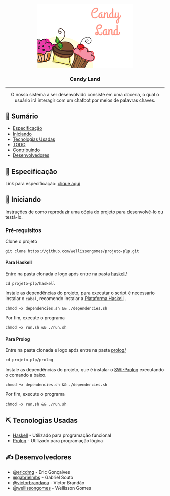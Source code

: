 <p align="center">
  <a href="" rel="noopener">
  <img width=300px height=200px src="./imagens/logo.png" alt="Logo do Projeto"></a>
</p>

<h3 align="center">Candy Land
</h3>

---

<p align="center"> O nosso sistema a ser desenvolvido consiste em uma doceria, o qual o usuário irá interagir com um chatbot por meios de palavras chaves.
    <br>
</p>

## 📝 Sumário

- [Especificação](#sobre)
- [Iniciando](#inicio)
- [Tecnologias Usadas](#tecnologias-usadas)
- [TODO](./TODO.md)
- [Contribuindo](./CONTRIBUTING.md)
- [Desenvolvedores](#desenvolvedores)

## 🧐 Especificação <a name = "sobre"></a>

Link para especificação: [clique aqui](https://docs.google.com/document/d/1zugSOO88tgwODpv47lG-QtNbAmdvYsfXbKjgD0GCsP8)

## 🏁 Iniciando <a name = "inicio"></a>

Instruções de como reproduzir uma cópia do projeto para desenvolvê-lo ou testá-lo.

### Pré-requisitos

Clone o projeto

```
git clone https://github.com/wellissongomes/projeto-plp.git
```

#### Para Haskell

Entre na pasta clonada e logo após entre na pasta [haskell/](./haskell)

```
cd projeto-plp/haskell
```

Instale as dependências do projeto, para executar o script é necessario instalar o `cabal`,
recomendo instalar a [Plataforma Haskell](https://www.haskell.org/platform/) .

```
chmod +x dependencies.sh && ./dependencies.sh
```

Por fim, execute o programa

```
chmod +x run.sh && ./run.sh
```

#### Para Prolog

Entre na pasta clonada e logo após entre na pasta [prolog/](./prolog)

```
cd projeto-plp/prolog
```

Instale as dependências do projeto, que é instalar o [SWI-Prolog](https://www.swi-prolog.org/) executando o comando a baixo.

```
chmod +x dependencies.sh && ./dependencies.sh
```

Por fim, execute o programa

```
chmod +x run.sh && ./run.sh
```

## ⛏️ Tecnologias Usadas <a name = "tecnologias-usadas"></a>

- [Haskell](https://www.haskell.org/) - Utilizado para programação funcional
- [Prolog](https://www.swi-prolog.org/) - Utilizado para programação lógica

## ✍️ Desenvolvedores <a name = "desenvolvedores"></a>

- [@ericdmg](https://github.com/ericdmg) - Eric Gonçalves
- [@gabrielmbs](https://github.com/gabrielmbs) - Gabriel Souto
- [@victorbrandaoa](https://github.com/victorbrandaoa) - Victor Brandão
- [@wellissongomes](https://github.com/wellissongomes) - Wellisson Gomes
